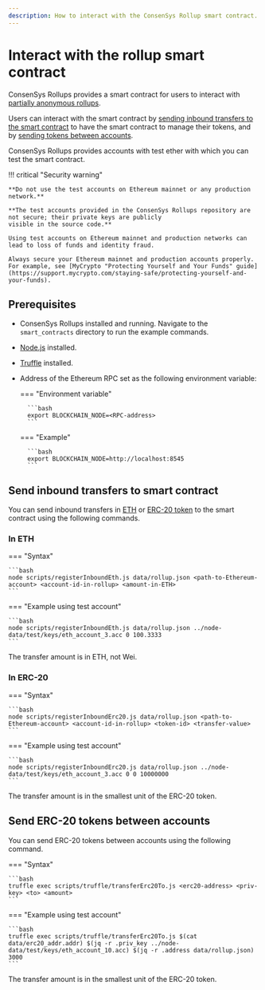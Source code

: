 ```yaml
---
description: How to interact with the ConsenSys Rollup smart contract.
---
```


# Interact with the rollup smart contract

ConsenSys Rollups provides a smart contract for users to interact with
[partially anonymous rollups](../Concepts/Rollups/Partially-Anonymous-Rollups.md).

<!--
The [rollup type specified at configuration](../Reference/Configuration-File.md#rollup_type) determines which contract is used.
-->

Users can interact with the smart contract by [sending inbound transfers to the smart contract](#send-inbound-transfers-to-smart-contract) to have the smart
contract to manage their tokens, and by [sending tokens between accounts](#send-erc-20-tokens-between-accounts).

ConsenSys Rollups provides accounts with test ether with which you can test the smart contract.

!!! critical "Security warning"

    **Do not use the test accounts on Ethereum mainnet or any production network.**

    **The test accounts provided in the ConsenSys Rollups repository are not secure; their private keys are publicly
    visible in the source code.**

    Using test accounts on Ethereum mainnet and production networks can lead to loss of funds and identity fraud.

    Always secure your Ethereum mainnet and production accounts properly.
    For example, see [MyCrypto "Protecting Yourself and Your Funds" guide](https://support.mycrypto.com/staying-safe/protecting-yourself-and-your-funds).

## Prerequisites

- ConsenSys Rollups installed and running.
  Navigate to the `smart_contracts` directory to run the example commands.
- [Node.js](https://nodejs.org/en/) installed.
- [Truffle](https://www.trufflesuite.com/truffle) installed.
- Address of the Ethereum RPC set as the following environment variable:

    === "Environment variable"

        ```bash
        export BLOCKCHAIN_NODE=<RPC-address>
        ```

    === "Example"

        ```bash
        export BLOCKCHAIN_NODE=http://localhost:8545
        ```

## Send inbound transfers to smart contract

You can send inbound transfers in [ETH](#in-eth) or [ERC-20 token](#in-erc-20) to the smart contract using the following commands.

### In ETH

=== "Syntax"

    ```bash
    node scripts/registerInboundEth.js data/rollup.json <path-to-Ethereum-account> <account-id-in-rollup> <amount-in-ETH>
    ```

=== "Example using test account"

    ```bash
    node scripts/registerInboundEth.js data/rollup.json ../node-data/test/keys/eth_account_3.acc 0 100.3333
    ```

The transfer amount is in ETH, not Wei.

### In ERC-20

=== "Syntax"

    ```bash
    node scripts/registerInboundErc20.js data/rollup.json <path-to-Ethereum-account> <account-id-in-rollup> <token-id> <transfer-value>
    ```

=== "Example using test account"

    ```bash
    node scripts/registerInboundErc20.js data/rollup.json ../node-data/test/keys/eth_account_3.acc 0 0 10000000
    ```

The transfer amount is in the smallest unit of the ERC-20 token.

## Send ERC-20 tokens between accounts

You can send ERC-20 tokens between accounts using the following command.

=== "Syntax"

    ```bash
    truffle exec scripts/truffle/transferErc20To.js <erc20-address> <priv-key> <to> <amount>
    ```

=== "Example using test account"

    ```bash
    truffle exec scripts/truffle/transferErc20To.js $(cat data/erc20_addr.addr) $(jq -r .priv_key ../node-data/test/keys/eth_account_10.acc) $(jq -r .address data/rollup.json) 3000
    ```

The transfer amount is in the smallest unit of the ERC-20 token.
